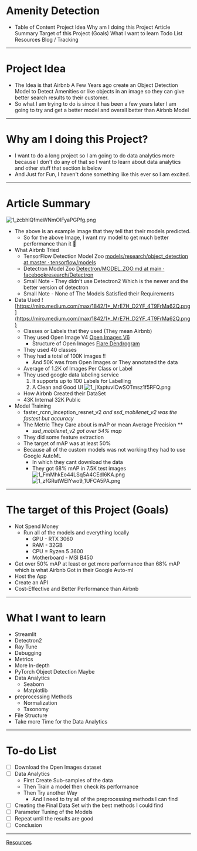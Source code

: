 # Amenity Detection

- Table of Content
  Project Idea
  Why am I doing this Project
  Article Summary
  Target of this Project (Goals)
  What I want to learn
  Todo List
  Resources
  Blog / Tracking

---

# Project Idea

- The Idea is that Airbnb A Few Years ago create an Object Detection Model to Detect Amenities or like objects in an image so they can give better search results to their customer.
- So what I am trying to do is since it has been a few years later I am going to try and get a better model and overall better than Airbnb Model

---

# Why am I doing this Project?

- I want to do a long project so I am going to do data analytics more because I don't do any of that so I want to learn about data analytics and other stuff that section is below
- And Just for Fun, I haven't done something like this ever so I am excited.

---

# Article Summary

![1_zcbhlQfmeWNmOlFyaPGPfg.png](Amenity%20Detection%20b761326f55b343119108923b622b6195/1_zcbhlQfmeWNmOlFyaPGPfg.png)

- The above is an example image that they tell that their models predicted.
  - So for the above Image, I want my model to get much better performance than it 🙂
- What Airbnb Tried
  - TensorFlow Detection Model Zoo
    [models/research/object_detection at master · tensorflow/models](https://github.com/tensorflow/models/tree/master/research/object_detection)
  - Detectron Model Zoo
    [Detectron/MODEL_ZOO.md at main · facebookresearch/Detectron](https://github.com/facebookresearch/Detectron/blob/main/MODEL_ZOO.md)
  - Small Note - They didn't use Detectron2 Which is the newer and the better version of detectron
  - Small Note - None of The Models Satisfied their Requirements
- Data Used
  ![https://miro.medium.com/max/1842/1*_MrE7H_D2YF_4T9FrMa62Q.png](https://miro.medium.com/max/1842/1*_MrE7H_D2YF_4T9FrMa62Q.png)
  - Classes or Labels that they used (They mean Airbnb)
  - They used Open Image V4
    [Open Images V6](https://storage.googleapis.com/openimages/web/index.html)
    - Structure of Open Images
      [Flare Dendrogram](https://storage.googleapis.com/openimages/2018_04/bbox_labels_600_hierarchy_visualizer/circle.html)
  - They used 40 classes
  - They had a total of 100K images !!
    - And 50K was from Open Images or They annotated the data
  - Average of 1.2K of Images Per Class or Label
  - They used google data labeling service
    1. It supports up to 100 Labels for Labelling
    2. A Clean and Good UI
  ![1_jXaptuvICwSOTmsz1f5RFQ.png](Amenity%20Detection%20b761326f55b343119108923b622b6195/1_jXaptuvICwSOTmsz1f5RFQ.png)
  - How Airbnb Created their DataSet
  - 43K Internal 32K Public
- Model Training
  - faster_rcnn_inception_resnet_v2 _and ssd_mobilenet_v2 was the fastest but accuracy_
  - The Metric They Care about is mAP or mean Average Precision \*\*
    - _ssd_mobilenet_v2 got over 54% map_
  - They did some feature extraction
  - The target of mAP was at least 50%
  - Because all of the custom models was not working they had to use Google AutoML
    - In which they cant download the data
    - They got 68% mAP in 7.5K test images
    ![1_FmMhkEo44LSq5A4CEdl6KA.png](Amenity%20Detection%20b761326f55b343119108923b622b6195/1_FmMhkEo44LSq5A4CEdl6KA.png)
    ![1_zfGRutWEIYwo9_1UFCA5PA.png](Amenity%20Detection%20b761326f55b343119108923b622b6195/1_zfGRutWEIYwo9_1UFCA5PA.png)

---

# The target of this Project (Goals)

- Not Spend Money
  - Run all of the models and everything locally
    - GPU - RTX 3060
    - RAM - 32GB
    - CPU = Ryzen 5 3600
    - Motherboard - MSI B450
- Get over 50% mAP at least or get more performance than 68% mAP which is what Airbnb Got in their Google Auto-ml
- Host the App
- Create an API
- Cost-Effective and Better Performance than Airbnb

---

# What I want to learn

- Streamlit
- Detectron2
- Ray Tune
- Debugging
- Metrics
- More In-depth
- PyTorch Object Detection Maybe
- Data Analytics
  - Seaborn
  - Matplotlib
- preprocessing Methods
  - Normalization
  - Taxonomy
- File Structure
- Take more Time for the Data Analytics

---

# To-do List

- [ ] Download the Open Images dataset
- [ ] Data Analytics
  - First Create Sub-samples of the data
  - Then Train a model then check its performance
  - Then Try another Way
    - And I need to try all of the preprocessing methods I can find
- [ ] Creating the Final Data Set with the best methods I could find
- [ ] Parameter Tuning of the Models
- [ ] Repeat until the results are good
- [ ] Conclusion

---

[Resources](https://www.notion.so/082d410ccdd643edb28f410cb7df9685)
